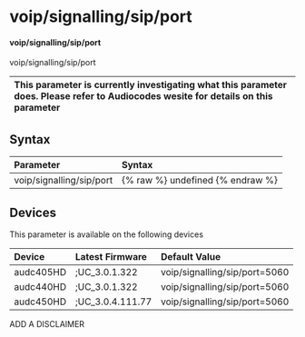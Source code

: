 ﻿---
description: voip/signalling/sip/port
search: false
---

# voip/signalling/sip/port

#### voip/signalling/sip/port

voip/signalling/sip/port


| This parameter is currently investigating what this parameter does. Please refer to Audiocodes wesite for details on this parameter | 
| :--- |

## Syntax
| Parameter | Syntax |
| :--- | :--- |
|voip/signalling/sip/port | {% raw %} undefined {% endraw %}|

## Devices
This parameter is available on the following devices

| Device | Latest Firmware | Default Value |
|:---|:---|:---|
| audc405HD | ;UC_3.0.1.322 | voip/signalling/sip/port=5060 
| audc440HD | ;UC_3.0.1.322 | voip/signalling/sip/port=5060 
| audc450HD | ;UC_3.0.4.111.77 | voip/signalling/sip/port=5060 

ADD A DISCLAIMER
